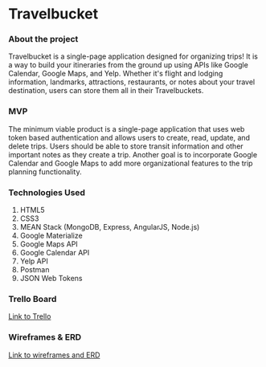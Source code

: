 # Travelbucket

### About the project 

Travelbucket is a single-page application designed for organizing trips! It is a way to build your itineraries from the ground up using APIs like Google Calendar, Google Maps, and Yelp. Whether it's flight and lodging information, landmarks, attractions, restaurants, or notes about your travel destination, users can store them all in their Travelbuckets. 

### MVP 

The minimum viable product is a single-page application that uses web token based authentication and allows users to create, read, update, and delete trips. Users should be able to store transit information and other important notes as they create a trip. Another goal is to incorporate Google Calendar and Google Maps to add more organizational features to the trip planning functionality. 

### Technologies Used

1. HTML5
2. CSS3
3. MEAN Stack (MongoDB, Express, AngularJS, Node.js) 
4. Google Materialize
5. Google Maps API 
6. Google Calendar API
7. Yelp API 
8. Postman
9. JSON Web Tokens

### Trello Board

[Link to Trello](https://trello.com/b/1akP2dSE/project-3-Travelbucket)

### Wireframes & ERD

[Link to wireframes and ERD](https://docs.google.com/presentation/d/1Tnya5sA-F_cUn2GRPY0pazyHdNo2ZIbnaj06EK2Rnf0/edit?usp=sharing)
